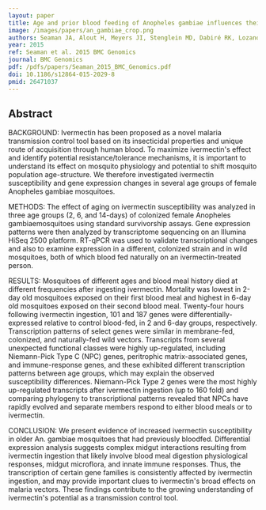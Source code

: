 ```yaml
---
layout: paper
title: Age and prior blood feeding of Anopheles gambiae influences their susceptibility and gene expression patterns to ivermectin-containing blood meals.
image: /images/papers/an_gambiae_crop.png
authors: Seaman JA, Alout H, Meyers JI, Stenglein MD, Dabiré RK, Lozano-Fuentes S, Burton TA, Kuklinski WS, Black WC 4th, Foy BD
year: 2015
ref: Seaman et al. 2015 BMC Genomics
journal: BMC Genomics
pdf: /pdfs/papers/Seaman_2015_BMC_Genomics.pdf
doi: 10.1186/s12864-015-2029-8
pmid: 26471037
---
```


## Abstract

BACKGROUND: Ivermectin has been proposed as a novel malaria transmission control 
tool based on its insecticidal properties and unique route of acquisition through
human blood. To maximize ivermectin's effect and identify potential
resistance/tolerance mechanisms, it is important to understand its effect on
mosquito physiology and potential to shift mosquito population age-structure. We 
therefore investigated ivermectin susceptibility and gene expression changes in
several age groups of female Anopheles gambiae mosquitoes.

METHODS: The effect of aging on ivermectin susceptibility was analyzed in three
age groups (2, 6, and 14-days) of colonized female Anopheles gambiaemosquitoes
using standard survivorship assays. Gene expression patterns were then analyzed
by transcriptome sequencing on an Illumina HiSeq 2500 platform. RT-qPCR was used 
to validate transcriptional changes and also to examine expression in a
different, colonized strain and in wild mosquitoes, both of which blood fed
naturally on an ivermectin-treated person.

RESULTS: Mosquitoes of different ages and blood meal history died at different
frequencies after ingesting ivermectin. Mortality was lowest in 2-day old
mosquitoes exposed on their first blood meal and highest in 6-day old mosquitoes 
exposed on their second blood meal. Twenty-four hours following ivermectin
ingestion, 101 and 187 genes were differentially-expressed relative to control
blood-fed, in 2 and 6-day groups, respectively. Transcription patterns of select 
genes were similar in membrane-fed, colonized, and naturally-fed wild vectors.
Transcripts from several unexpected functional classes were highly up-regulated, 
including Niemann-Pick Type C (NPC) genes, peritrophic matrix-associated genes,
and immune-response genes, and these exhibited different transcription patterns
between age groups, which may explain the observed susceptibility differences.
Niemann-Pick Type 2 genes were the most highly up-regulated transcripts after
ivermectin ingestion (up to 160 fold) and comparing phylogeny to transcriptional 
patterns revealed that NPCs have rapidly evolved and separate members respond to 
either blood meals or to ivermectin.

CONCLUSION: We present evidence of increased ivermectin susceptibility in older
An. gambiae mosquitoes that had previously bloodfed. Differential expression
analysis suggests complex midgut interactions resulting from ivermectin ingestion
that likely involve blood meal digestion physiological responses, midgut
microflora, and innate immune responses. Thus, the transcription of certain gene 
families is consistently affected by ivermectin ingestion, and may provide
important clues to ivermectin's broad effects on malaria vectors. These findings 
contribute to the growing understanding of ivermectin's potential as a
transmission control tool.
